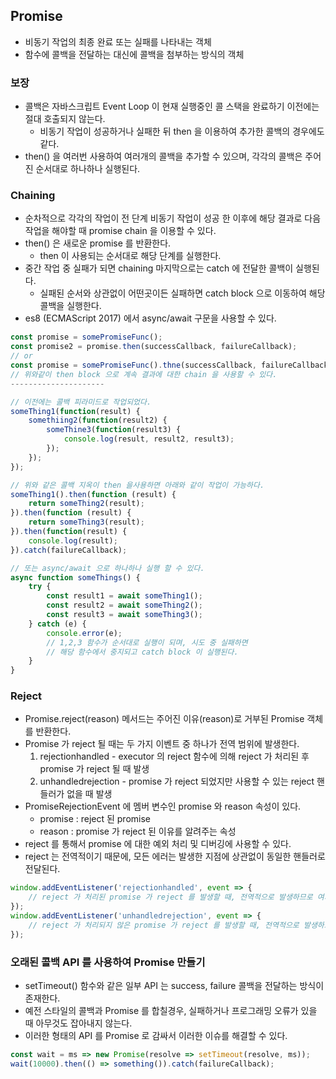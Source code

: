 ## Promise

* 비동기 작업의 최종 완료 또는 실패를 나타내는 객체
* 함수에 콜백을 전달하는 대신에 콜백을 첨부하는 방식의 객체

### 보장

* 콜백은 자바스크립트 Event Loop 이 현재 실행중인 콜 스택을 완료하기 이전에는 절대 호출되지 않는다.
  * 비동기 작업이 성공하거나 실패한 뒤 then 을 이용하여 추가한 콜백의 경우에도 같다.
* then() 을 여러번 사용하여 여러개의 콜백을 추가할 수 있으며, 각각의 콜백은 주어진 순서대로 하나하나 실행된다.

### Chaining

* 순차적으로 각각의 작업이 전 단계 비동기 작업이 성공 한 이후에 해당 결과로 다음 작업을 해야할 때 promise chain 을 이용할 수 있다.
* then() 은 새로운 promise 를 반환한다.
  * then 이 사용되는 순서대로 해당 단계를 실행한다.
* 중간 작업 중 실패가 되면 chaining 마지막으로는 catch 에 전달한 콜백이 실행된다.
  * 실패된 순서와 상관없이 어떤곳이든 실패하면 catch block 으로 이동하여 해당 콜백을 실행한다.
* es8 (ECMAScript 2017) 에서 async/await 구문을 사용할 수 있다.


```js
const promise = somePromiseFunc();
const promise2 = promise.then(successCallback, failureCallback);
// or
const promise = somePromiseFunc().thne(successCallback, failureCallback);
// 위와같이 then block 으로 계속 결과에 대한 chain 을 사용할 수 있다.
---------------------

// 이전에는 콜백 피라미드로 작업되었다.
someThing1(function(result) {
    somethiing2(function(result2) {
        someThine3(function(result3) {
            console.log(result, result2, result3);
        });
    });
});

// 위와 같은 콜백 지옥이 then 을사용하면 아래와 같이 작업이 가능하다.
someThing1().then(function (result) {
    return someThing2(result);
}).then(function (result) {
    return someThing3(result);
}).then(function(result) {
    console.log(result);
}).catch(failureCallback);

// 또는 async/await 으로 하나하나 실행 할 수 있다.
async function someThings() {
    try {
        const result1 = await someThing1();
        const result2 = await someThing2();
        const result3 = await someThing3();   
    } catch (e) {
        console.error(e);
        // 1,2,3 함수가 순서대로 실행이 되며, 시도 중 실패하면
        // 해당 함수에서 중지되고 catch block 이 실행된다.
    }  
}
```


### Reject

*  Promise.reject(reason) 메서드는 주어진 이유(reason)로 거부된 Promise 객체를 반환한다.
* Promise 가 reject 될 때는 두 가지 이벤트 중 하나가 전역 범위에 발생한다.
  1. rejectionhandled - executor 의 reject 함수에 의해 reject 가 처리된 후 promise 가 reject 될 때 발생
  2. unhandledrejection - promise 가 reject 되었지만 사용할 수 있는 reject 핸들러가 없을 때 발생
* PromiseRejectionEvent 에 멤버 변수인 promise 와 reason 속성이 있다.
  * promise : reject 된 promise
  * reason : promise 가 reject 된 이유를 알려주는 속성
* reject 를 통해서 promise 에 대한 예외 처리 및 디버깅에 사용할 수 있다.
* reject 는 전역적이기 때문에, 모든 에러는 발생한 지점에 상관없이 동일한 핸들러로 전달된다.

```js
window.addEventListener('rejectionhandled', event => {
    // reject 가 처리된 promise 가 reject 를 발생할 때, 전역적으로 발생하므로 여기 이벤트가 동작한다.
});
window.addEventListener('unhandledrejection', event => {
    // reject 가 처리되지 않은 promise 가 reject 를 발생할 때, 전역적으로 발생하므로 여기 이벤트가 동작한다.
});
```

### 오래된 콜백 API 를 사용하여 Promise 만들기

* setTimeout() 함수와 같은 일부 API 는 success, failure 콜백을 전달하는 방식이 존재한다.
* 예전 스타일의 콜백과 Promise 를 합칠경우, 실패하거나 프로그래밍 오류가 있을 때 아무것도 잡아내지 않는다.
* 이러한 형태의 API 를 Promise 로 감싸서 이러한 이슈를 해결할 수 있다.

```js
const wait = ms => new Promise(resolve => setTimeout(resolve, ms));
wait(10000).then(() => something()).catch(failureCallback);
```
